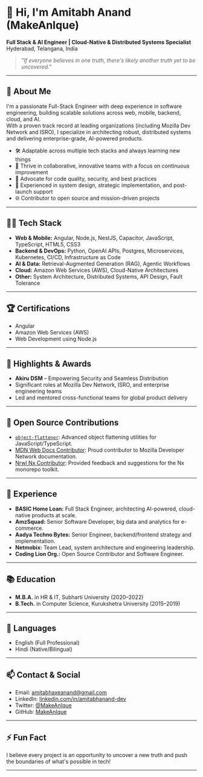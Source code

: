 # 👋 Hi, I'm Amitabh Anand (MakeAnIque)

**Full Stack & AI Engineer | Cloud-Native & Distributed Systems Specialist**  
Hyderabad, Telangana, India

> _"If everyone believes in one truth, there's likely another truth yet to be uncovered."_

---

## 🚀 About Me

I'm a passionate Full-Stack Engineer with deep experience in software engineering, building scalable solutions across web, mobile, backend, cloud, and AI.  
With a proven track record at leading organizations (including Mozilla Dev Network and ISRO), I specialize in architecting robust, distributed systems and delivering enterprise-grade, AI-powered products.

- 🛠️ Adaptable across multiple tech stacks and always learning new things
- 🤝 Thrive in collaborative, innovative teams with a focus on continuous improvement
- 🦾 Advocate for code quality, security, and best practices
- 🧠 Experienced in system design, strategic implementation, and post-launch support
- 🌐 Contributor to open source and mission-driven projects

---

## 🧑‍💻 Tech Stack

- **Web & Mobile:** Angular, Node.js, NestJS, Capacitor, JavaScript, TypeScript, HTML5, CSS3
- **Backend & DevOps:** Python, OpenAI APIs, Postgres, Microservices, Kubernetes, CI/CD, Infrastructure as Code
- **AI & Data:** Retrieval-Augmented Generation (RAG), Agentic Workflows
- **Cloud:** Amazon Web Services (AWS), Cloud-Native Architectures
- **Other:** System Architecture, Distributed Systems, API Design, Fault Tolerance

---

## 🏆 Certifications

- Angular
- Amazon Web Services (AWS)
- Web Development using Node.js

---

## 🌟 Highlights & Awards

- **Akiru DSM** – Empowering Security and Seamless Distribution
- Significant roles at Mozilla Dev Network, ISRO, and enterprise engineering teams
- Led and mentored cross-functional teams for global product delivery

---

## 📂 Open Source Contributions

- [`object-flattener`](https://github.com/MakeAnIque/object-flattener): Advanced object flattening utilities for JavaScript/TypeScript.
- [MDN Web Docs Contributor](https://developer.mozilla.org/en-US/docs/Web/HTTP/Reference/Headers/Alt-Svc/contributors.txt): Proud contributor to Mozilla Developer Network documentation.
- [Nrwl Nx Contributor](https://github.com/nrwl/nx/issues/29940): Provided feedback and suggestions for the Nx monorepo toolkit.

---

## 🧩 Experience

- **BASIC Home Loan:** Full Stack Engineer, architecting AI-powered, cloud-native products at scale.
- **AmzSquad:** Senior Software Developer, big data and analytics for e-commerce.
- **Aadya Techno Bytes:** Senior Engineer, backend/frontend strategy and implementation.
- **Netmobix:** Team Lead, system architecture and engineering leadership.
- **Coding Lion Org.:** Open Source Contributor and Software Engineer.

---

## 📚 Education

- **M.B.A.** in HR & IT, Subharti University (2020–2022)
- **B.Tech.** in Computer Science, Kurukshetra University (2015–2019)

---

## 🏅 Languages

- English (Full Professional)
- Hindi (Native/Bilingual)

---

## 📫 Contact & Social

- Email: [amitabhaxeanand@gmail.com](mailto:amitabhaxeanand@gmail.com)
- LinkedIn: [linkedin.com/in/amitabhanand-dev](https://www.linkedin.com/in/amitabhanand-dev)
- Twitter: [@MakeAnIque](https://twitter.com/MakeAnIque)
- GitHub: [MakeAnIque](https://github.com/MakeAnIque)

---

## ⚡ Fun Fact

I believe every project is an opportunity to uncover a new truth and push the boundaries of what's possible in tech!

---

<!--
Profile generated by GitHub Copilot, personalized for MakeAnIque.
-->
